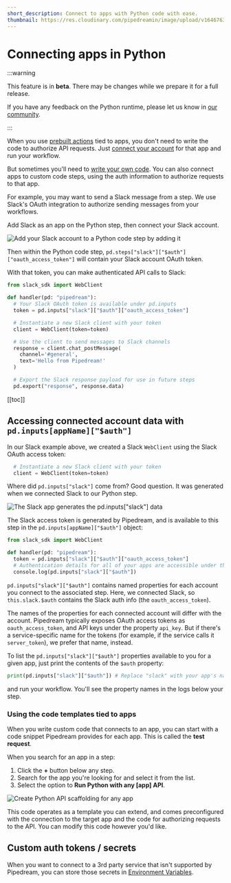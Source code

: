 ```yaml
---
short_description: Connect to apps with Python code with ease.
thumbnail: https://res.cloudinary.com/pipedreamin/image/upload/v1646763806/docs/icons/icons8-connected-96_fcbhxc.png
---
```


# Connecting apps in Python

:::warning

This feature is in **beta**. There may be changes while we prepare it for a full release.

If you have any feedback on the Python runtime, please let us know in [our community](https://pipedream.com/support).

:::

When you use [prebuilt actions](/components#actions) tied to apps, you don't need to write the code to authorize API requests. Just [connect your account](/connected-accounts/#connecting-accounts) for that app and run your workflow.

But sometimes you'll need to [write your own code](/code/python/). You can also connect apps to custom code steps, using the auth information to authorize requests to that app.

For example, you may want to send a Slack message from a step. We use Slack's OAuth integration to authorize sending messages from your workflows.

Add Slack as an app on the Python step, then connect your Slack account.

![Add your Slack account to a Python code step by adding it](https://res.cloudinary.com/pipedreamin/image/upload/v1658954165/docs/components/CleanShot_2022-07-27_at_16.35.37_ytofp2.gif)

Then within the Python code step, `pd.steps["slack"]["$auth"]["oauth_access_token"]` will contain your Slack account OAuth token.

With that token, you can make authenticated API calls to Slack:

```python
from slack_sdk import WebClient

def handler(pd: "pipedream"):
  # Your Slack OAuth token is available under pd.inputs
  token = pd.inputs["slack"]["$auth"]["oauth_access_token"]

  # Instantiate a new Slack client with your token
  client = WebClient(token=token)

  # Use the client to send messages to Slack channels
  response = client.chat_postMessage(
    channel='#general',
    text='Hello from Pipedream!'
  )

  # Export the Slack response payload for use in future steps
  pd.export("response", response.data)
```

[[toc]]

## Accessing connected account data with `pd.inputs[appName]["$auth"]`

In our Slack example above, we created a Slack `WebClient` using the Slack OAuth access token:

```python
  # Instantiate a new Slack client with your token
  client = WebClient(token=token)
```

Where did `pd.inputs["slack"]` come from? Good question. It was generated when we connected Slack to our Python step.

![The Slack app generates the pd.inputs["slack"] data](https://res.cloudinary.com/pipedreamin/image/upload/v1658954351/docs/components/CleanShot_2022-07-27_at_16.38.42_f08ocy.png)

The Slack access token is generated by Pipedream, and is available to this step in the `pd.inputs[appName]["$auth"]` object:

```python
from slack_sdk import WebClient

def handler(pd: "pipedream"):
  token = pd.inputs["slack"]["$auth"]["oauth_access_token"]
  # Authentication details for all of your apps are accessible under the special pd.inputs["slack"] variable:
  console.log(pd.inputs["slack"]["$auth"])
```

`pd.inputs["slack"]["$auth"]` contains named properties for each account you connect to the associated step. Here, we connected Slack, so `this.slack.$auth` contains the Slack auth info (the `oauth_access_token`).

The names of the properties for each connected account will differ with the account. Pipedream typically exposes OAuth access tokens as `oauth_access_token`, and API keys under the property `api_key`. But if there's a service-specific name for the tokens (for example, if the service calls it `server_token`), we prefer that name, instead.

To list the `pd.inputs["slack"]["$auth"]` properties available to you for a given app, just print the contents of the `$auth` property:

```python
print(pd.inputs["slack"]["$auth"]) # Replace "slack" with your app's name
```

and run your workflow. You'll see the property names in the logs below your step.

### Using the code templates tied to apps

When you write custom code that connects to an app, you can start with a code snippet Pipedream provides for each app. This is called the **test request**.

When you search for an app in a step:

1. Click the **+** button below any step.
2. Search for the app you're looking for and select it from the list.
3. Select the option to **Run Python with any [app] API**.

![Create Python API scaffolding for any app](https://res.cloudinary.com/pipedreamin/image/upload/v1658954462/docs/components/CleanShot_2022-07-27_at_16.40.41_isy1e6.png)

This code operates as a template you can extend, and comes preconfigured with the connection to the target app and the code for authorizing requests to the API. You can modify this code however you'd like.

## Custom auth tokens / secrets

When you want to connect to a 3rd party service that isn't supported by Pipedream, you can store those secrets in [Environment Variables](/environment-variables/).

<Footer />
